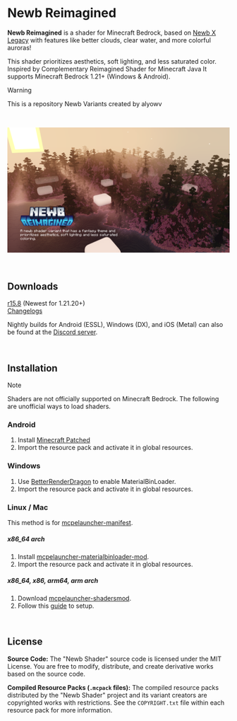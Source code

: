 # Newb Reimagined

**Newb Reimagined** is a shader for Minecraft Bedrock, based on [Newb X Legacy](https://github.com/devendrn/newb-x-mcbe) with features like better clouds, clear water, and more colorful auroras! 

This shader prioritizes aesthetics, soft lighting, and less saturated color. Inspired by Complementary Reimagined Shader for Minecraft Java
It supports Minecraft Bedrock 1.21+ (Windows & Android).

> [!WARNING]
> This is a repository Newb Variants created by alyowv

<br>

![Screenshots](docs/screenshots.jpg "Newb X Legacy 15.47, MCBE 1.21.0")

<br>

## Downloads
[r15.8](https://www.mediafire.com/file/v8sreeesk1wic31/Newb-Reimagined-r15.65-Normal-Merged.mcpack/file) (Newest for 1.21.20+)  
[Changelogs](https://sites.google.com/view/newb-reimagined/downloads/release?authuser=0)

Nightly builds for Android (ESSL), Windows (DX), and iOS (Metal) can also be found at the [Discord server](https://discord.gg/newb-community-844591537430069279).

<br>

## Installation

> [!NOTE]
> Shaders are not officially supported on Minecraft Bedrock. The following are unofficial ways to load shaders.

### Android
1. Install [Minecraft Patched](https://devendrn.github.io/renderdragon-shaders/shaders/installation/android#using-patch-app)
2. Import the resource pack and activate it in global resources.

### Windows
1. Use [BetterRenderDragon](https://github.com/ddf8196/BetterRenderDragon) to enable MaterialBinLoader.
2. Import the resource pack and activate it in global resources.

### Linux / Mac
This method is for [mcpelauncher-manifest](https://mcpelauncher.readthedocs.io/en/latest/getting_started/index.html).
##### x86_64 arch
1. Install [mcpelauncher-materialbinloader-mod](https://github.com/CrackedMatter/mcpelauncher-materialbinloader).
2. Import the resource pack and activate it in global resources.  
##### x86_64, x86, arm64, arm arch
1. Download [mcpelauncher-shadersmod](https://github.com/GameParrot/mcpelauncher-shadersmod/releases/latest).
2. Follow this [guide](https://faizul726.github.io/guides/shadersmodinstallation) to setup.

<br>

## License

**Source Code:** The "Newb Shader" source code is licensed under the MIT License. You are free to modify, distribute, and create derivative works based on the source code.

**Compiled Resource Packs (`.mcpack` files):** The compiled resource packs distributed by the "Newb Shader" project and its variant creators are copyrighted works with restrictions. See the `COPYRIGHT.txt` file within each resource pack for more information.

